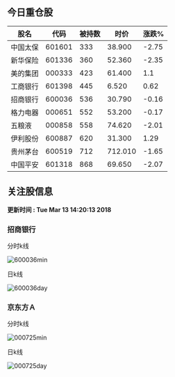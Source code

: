 
## 今日重仓股 

|股名|代码|被持数|时价|涨跌%|
|---|---|---|---|---|
|中国太保|601601|333|38.900|-2.75|
|新华保险|601336|360|52.360|-2.35|
|美的集团|000333|423|61.400|1.1|
|工商银行|601398|445|6.520|0.62|
|招商银行|600036|536|30.790|-0.16|
|格力电器|000651|552|53.200|-0.17|
|五粮液|000858|558|74.620|-2.01|
|伊利股份|600887|620|31.300|1.29|
|贵州茅台|600519|712|712.010|-1.65|
|中国平安|601318|868|69.650|-2.07|

## 关注股信息
**更新时间 : Tue Mar 13 14:20:13 2018**
### 招商银行 
分时k线

![600036min](http://image.sinajs.cn/newchart/min/n/sh600036.gif)

日k线

![600036day](http://image.sinajs.cn/newchart/daily/n/sh600036.gif)

### 京东方Ａ 
分时k线

![000725min](http://image.sinajs.cn/newchart/min/n/sz000725.gif)

日k线

![000725day](http://image.sinajs.cn/newchart/daily/n/sz000725.gif)
